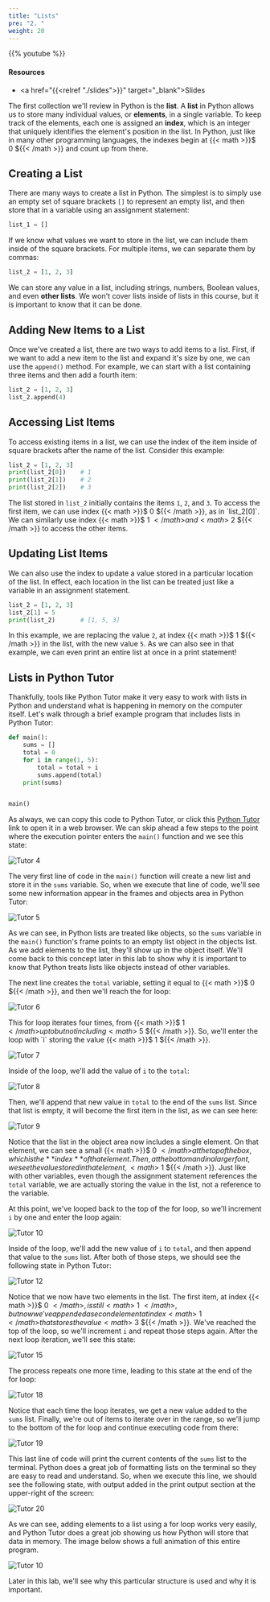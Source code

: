 ```yaml
---
title: "Lists"
pre: "2. "
weight: 20
---
```


{{% youtube  %}}

<!-- Old: vIy6U49j928 -->

#### Resources

* <a href="{{<relref "./slides">}}" target="_blank">Slides</a>

The first collection we'll review in Python is the **list**. A **list** in Python allows us to store many individual values, or **elements**, in a single variable. To keep track of the elements, each one is assigned an **index**, which is an integer that uniquely identifies the element's position in the list. In Python, just like in many other programming languages, the indexes begin at {{< math >}}$ 0 ${{< /math >}} and count up from there.

## Creating a List

There are many ways to create a list in Python. The simplest is to simply use an empty set of square brackets `[]` to represent an empty list, and then store that in a variable using an assignment statement:

```python
list_1 = []
```

If we know what values we want to store in the list, we can include them inside of the square brackets. For multiple items, we can separate them by commas:

```python
list_2 = [1, 2, 3]
```

We can store any value in a list, including strings, numbers, Boolean values, and even **other lists**. We won't cover lists inside of lists in this course, but it is important to know that it can be done. 

## Adding New Items to a List

Once we've created a list, there are two ways to add items to a list. First, if we want to add a new item to the list and expand it's size by one, we can use the `append()` method. For example, we can start with a list containing three items and then add a fourth item:

```python
list_2 = [1, 2, 3]
list_2.append(4)
```

## Accessing List Items

To access existing items in a list, we can use the index of the item inside of square brackets after the name of the list. Consider this example:

```python
list_2 = [1, 2, 3]
print(list_2[0])    # 1
print(list_2[1])    # 2
print(list_2[2])    # 3
```

The list stored in `list_2` initially contains the items `1`, `2`, and `3`. To access the first item, we can use index {{< math >}}$ 0 ${{< /math >}}, as in `list_2[0]`. We can similarly use index {{< math >}}$ 1 ${{< /math >}} and {{< math >}}$ 2 ${{< /math >}} to access the other items. 

## Updating List Items

We can also use the index to update a value stored in a particular location of the list. In effect, each location in the list can be treated just like a variable in an assignment statement.

```python
list_2 = [1, 2, 3]
list_2[1] = 5
print(list_2)       # [1, 5, 3]
```

In this example, we are replacing the value `2`, at index {{< math >}}$ 1 ${{< /math >}} in the list, with the new value `5`. As we can also see in that example, we can even print an entire list at once in a print statement! 

## Lists in Python Tutor

Thankfully, tools like Python Tutor make it very easy to work with lists in Python and understand what is happening in memory on the computer itself. Let's walk through a brief example program that includes lists in Python Tutor:

```python
def main():
    sums = []
    total = 0
    for i in range(1, 5):
        total = total + i
        sums.append(total)
    print(sums)


main()
```

As always, we can copy this code to Python Tutor, or click this [Python Tutor](https://pythontutor.com/visualize.html#code=def%20main%28%29%3A%0A%20%20%20%20sums%20%3D%20%5B%5D%0A%20%20%20%20total%20%3D%200%0A%20%20%20%20for%20i%20in%20range%281,%205%29%3A%0A%20%20%20%20%20%20%20%20total%20%3D%20total%20%2B%20i%0A%20%20%20%20%20%20%20%20sums.append%28total%29%0A%20%20%20%20print%28sums%29%0A%0A%0Amain%28%29&cumulative=false&curInstr=0&heapPrimitives=nevernest&mode=display&origin=opt-frontend.js&py=3&rawInputLstJSON=%5B%5D&textReferences=false) link to open it in a web browser. We can skip ahead a few steps to the point where the execution pointer enters the `main()` function and we see this state:

![Tutor 4](/images/07/tutor10_4.png?classes=border,shadow)

The very first line of code in the `main()` function will create a new list and store it in the `sums` variable. So, when we execute that line of code, we'll see some new information appear in the frames and objects area in Python Tutor:

![Tutor 5](/images/07/tutor10_5.png?classes=border,shadow)

As we can see, in Python lists are treated like objects, so the `sums` variable in the `main()` function's frame points to an empty list object in the objects list. As we add elements to the list, they'll show up in the object itself. We'll come back to this concept later in this lab to show why it is important to know that Python treats lists like objects instead of other variables. 

The next line creates the `total` variable, setting it equal to {{< math >}}$ 0 ${{< /math >}}, and then we'll reach the for loop:

![Tutor 6](/images/07/tutor10_6.png?classes=border,shadow)

This for loop iterates four times, from {{< math >}}$ 1 ${{< /math >}} up to but not including {{< math >}}$ 5 ${{< /math >}}. So, we'll enter the loop with `i` storing the value {{< math >}}$ 1 ${{< /math >}}. 

![Tutor 7](/images/07/tutor10_7.png?classes=border,shadow)

Inside of the loop, we'll add the value of `i` to the `total`:

![Tutor 8](/images/07/tutor10_8.png?classes=border,shadow)

Then, we'll append that new value in `total` to the end of the `sums` list. Since that list is empty, it will become the first item in the list, as we can see here:

![Tutor 9](/images/07/tutor10_9.png?classes=border,shadow)

Notice that the list in the object area now includes a single element. On that element, we can see a small {{< math >}}$ 0 ${{< /math >}} at the top of the box, which is the **index** of that element. Then, at the bottom and in a larger font, we see the value stored in that element, {{< math >}}$ 1 ${{< /math >}}. Just like with other variables, even though the assignment statement references the `total` variable, we are actually storing the value in the list, not a reference to the variable.

At this point, we've looped back to the top of the for loop, so we'll increment `i` by one and enter the loop again:

![Tutor 10](/images/07/tutor10_10.png?classes=border,shadow)

Inside of the loop, we'll add the new value of `i` to `total`, and then append that value to the `sums` list. After both of those steps, we should see the following state in Python Tutor:

![Tutor 12](/images/07/tutor10_12.png?classes=border,shadow)

Notice that we now have two elements in the list. The first item, at index {{< math >}}$ 0 ${{< /math >}}, is still {{< math >}}$ 1 ${{< /math >}}, but now we've appended a second element at index {{< math >}}$ 1 ${{< /math >}} that stores the value {{< math >}}$ 3 ${{< /math >}}. We've reached the top of the loop, so we'll increment `i` and repeat those steps again. After the next loop iteration, we'll see this state:

![Tutor 15](/images/07/tutor10_15.png?classes=border,shadow)

The process repeats one more time, leading to this state at the end of the for loop:

![Tutor 18](/images/07/tutor10_18.png?classes=border,shadow)

Notice that each time the loop iterates, we get a new value added to the `sums` list. Finally, we're out of items to iterate over in the range, so we'll jump to the bottom of the for loop and continue executing code from there:

![Tutor 19](/images/07/tutor10_19.png?classes=border,shadow)

This last line of code will print the current contents of the `sums` list to the terminal. Python does a great job of formatting lists on the terminal so they are easy to read and understand. So, when we execute this line, we should see the following state, with output added in the print output section at the upper-right of the screen:

![Tutor 20](/images/07/tutor10_20.png?classes=border,shadow)

As we can see, adding elements to a list using a for loop works very easily, and Python Tutor does a great job showing us how Python will store that data in memory. The image below shows a full animation of this entire program.

![Tutor 10](/images/07/tutor10.gif?classes=border,shadow)

Later in this lab, we'll see why this particular structure is used and why it is important. 

